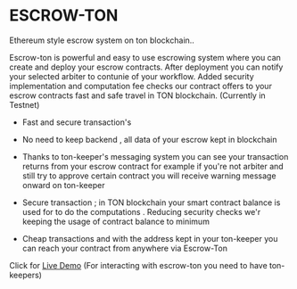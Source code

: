 # ESCROW-TON 

Ethereum style escrow system on ton blockchain..



Escrow-ton is powerful and easy to use escrowing system where you can create and deploy your escrow contracts. After deployment you can notify your selected arbiter to contunie of your workflow. Added security implementation and computation fee checks our contract offers to your escrow contracts fast and safe travel in TON blockchain. (Currently in Testnet)

- Fast and secure transaction's

- No need to keep backend , all data of your escrow kept in blockchain

- Thanks to ton-keeper's messaging system you can see your transaction returns from your escrow contract for example if you're not arbiter and still try to approve certain contract you will receive warning message onward on ton-keeper

- Secure transaction ; in TON blockchain your smart contract balance is used for to do the computations . Reducing security checks we'r keeping the usage of contract balance to minimum

- Cheap transactions and with the address kept in your ton-keeper you can reach your contract from anywhere via Escrow-Ton

Click for [Live Demo](https://asaidoguz.github.io/escrow-ton-app)
(For interacting with escrow-ton you need to have ton-keepers)


